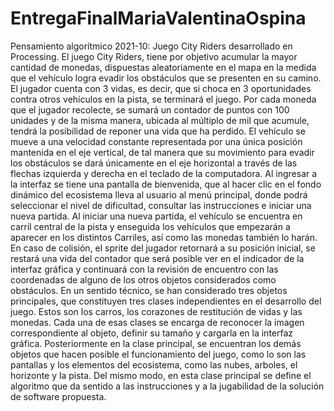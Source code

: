 # EntregaFinalMariaValentinaOspina
Pensamiento algorítmico 2021-10: Juego City Riders desarrollado en Processing.
El juego City Riders, tiene por objetivo acumular la mayor cantidad de monedas, dispuestas aleatoriamente en el mapa en la medida que el vehículo logra evadir los obstáculos que se presenten en su camino. El jugador cuenta con 3 vidas, es decir, que si choca en 3 oportunidades contra otros vehículos en la pista, se terminará el juego. Por cada moneda que el jugador recolecte, se sumará un contador de puntos con 100 unidades y de la misma manera, ubicada al múltiplo de mil que acumule, tendrá la posibilidad de reponer una vida que ha perdido.
El vehículo se mueve a una velocidad constante representada por una única posición mantenida en el eje vertical, de tal manera que su movimiento para evadir los obstáculos se dará únicamente en el eje horizontal a través de las flechas izquierda y derecha en el teclado de la computadora.
Al ingresar a la interfaz se tiene una pantalla de bienvenida, que al hacer clic en el fondo dinámico del ecosistema lleva al usuario al menú principal, donde podrá seleccionar el nivel de dificultad, consultar las instrucciones e iniciar una nueva partida. Al iniciar una nueva partida, el vehículo se encuentra en carril central de la pista y enseguida los vehículos que empezarán a aparecer en los distintos Carriles, así como las monedas también lo harán. En caso de colisión, el sprite del jugador retornará a su posición inicial, se restará una vida del contador que será posible ver en el indicador de la interfaz gráfica y continuará con la revisión de encuentro con las coordenadas de alguno de los otros objetos considerados como obstáculos.
En un sentido técnico, se han considerado tres objetos principales, que constituyen tres clases independientes en el desarrollo del juego. Estos son los carros, los corazones de restitución de vidas y las monedas. Cada una de esas clases se encarga de reconocer la imagen correspondiente al objeto, definir su tamaño y cargarla en la interfaz gráfica. Posteriormente en la clase principal, se encuentran los demás objetos que hacen posible el funcionamiento del juego, como lo son las pantallas y los elementos del ecosistema, como las nubes, arboles, el horizonte y la pista. Del mismo modo, en esta clase principal se define el algoritmo que da sentido a las instrucciones y a la jugabilidad de la solución de software propuesta.
